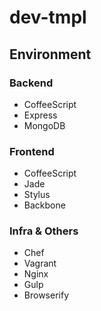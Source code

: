 # dev-tmpl

## Environment
### Backend
* CoffeeScript
* Express
* MongoDB

### Frontend
* CoffeeScript
* Jade
* Stylus
* Backbone

### Infra & Others
* Chef
* Vagrant
* Nginx
* Gulp
* Browserify